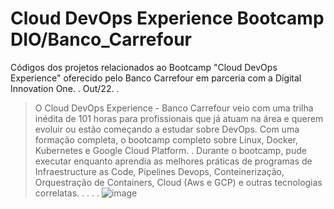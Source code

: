 # Cloud DevOps Experience Bootcamp DIO/Banco_Carrefour

Códigos dos projetos relacionados ao Bootcamp "Cloud DevOps Experience" oferecido pelo Banco Carrefour em parceria com a Digital Innovation One. 
.
Out/22.
.
> O Cloud DevOps Experience - Banco Carrefour veio com uma trilha inédita de 101 horas para profissionais que já atuam na área e querem evoluir ou estão começando a estudar sobre DevOps. Com uma formação completa, o bootcamp completo sobre Linux, Docker, Kubernetes e Google Cloud Platform. 
.
Durante o bootcamp, pude executar enquanto aprendia as melhores práticas de programas de Infraestructure as Code, Pipelines Devops, Conteinerização, Orquestração de Containers, Cloud (Aws e GCP) e outras tecnologias correlatas.
.
.
.
.
![image](https://user-images.githubusercontent.com/15808208/195869329-795e055b-fd5d-472f-a1c0-4774fb12cec5.png)
